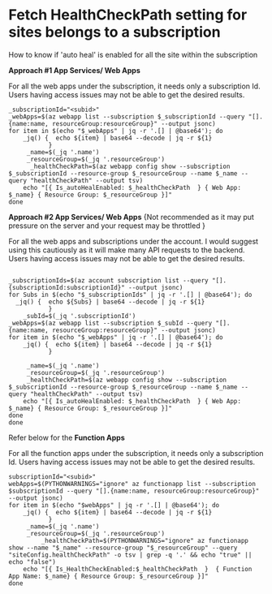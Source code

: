 # Fetch HealthCheckPath setting for sites belongs to a subscription
How to know if 'auto heal' is enabled for all the site within the subscription

**Approach #1 App Services/ Web Apps**

For all the web apps under the subscription, it needs only a subscription Id. Users having access issues may not be able to get the desired results.
```
_subscriptionId="<subid>"
_webApps=$(az webapp list --subscription $_subscriptionId --query "[].{name:name, resourceGroup:resourceGroup}" --output jsonc)
for item in $(echo "$_webApps" | jq -r '.[] | @base64'); do
    _jq() {  echo ${item} | base64 --decode | jq -r ${1}
           }
     _name=$(_jq '.name')
     _resourceGroup=$(_jq '.resourceGroup')
      _healthCheckPath=$(az webapp config show --subscription $_subscriptionId --resource-group $_resourceGroup --name $_name --query "healthCheckPath" --output tsv)
    echo "[{ Is_autoHealEnabled: $_healthCheckPath  } { Web App: $_name} { Resource Group: $_resourceGroup }]"
done
```

**Approach #2 App Services/ Web Apps**
{Not recommended as it may put pressure on the server and your request may be throttled }

For all the web apps and subscriptions under the account.  I would suggest using this cautiously as it will make many API requests to the backend. Users having access issues may not be able to get the desired results.

```

_subscriptionIds=$(az account subscription list --query "[].{subscriptionId:subscriptionId}" --output jsonc)
for Subs in $(echo "$_subscriptionIds" | jq -r '.[] | @base64'); do
  _jq() {  echo ${Subs} | base64 --decode | jq -r ${1}
           }
    _subId=$(_jq '.subscriptionId')
_webApps=$(az webapp list --subscription $_subId --query "[].{name:name, resourceGroup:resourceGroup}" --output jsonc)
for item in $(echo "$_webApps" | jq -r '.[] | @base64'); do
    _jq() {  echo ${item} | base64 --decode | jq -r ${1}
           }

     _name=$(_jq '.name')
     _resourceGroup=$(_jq '.resourceGroup')
     _healthCheckPath=$(az webapp config show --subscription $_subscriptionId --resource-group $_resourceGroup --name $_name --query "healthCheckPath" --output tsv)
    echo "[{ Is_autoHealEnabled: $_healthCheckPath  } { Web App: $_name} { Resource Group: $_resourceGroup }]"
done
done
```


Refer below for the **Function Apps**

For all the function apps under the subscription, it needs only a subscription Id. Users having access issues may not be able to get the desired results.
```
subscriptionId="<subid>"
webApps=$(PYTHONWARNINGS="ignore" az functionapp list --subscription $subscriptionId --query "[].{name:name, resourceGroup:resourceGroup}" --output jsonc)
for item in $(echo "$webApps" | jq -r '.[] | @base64'); do
    _jq() {  echo ${item} | base64 --decode | jq -r ${1}
           }
     _name=$(_jq '.name')
     _resourceGroup=$(_jq '.resourceGroup')
     	 _healthCheckPath=$(PYTHONWARNINGS="ignore" az functionapp show --name "$_name" --resource-group "$_resourceGroup" --query "siteConfig.healthCheckPath" -o tsv | grep -q '.' && echo "true" || echo "false")
    echo "[{ Is_HealthCheckEnabled:$_healthCheckPath  }  { Function App Name: $_name} { Resource Group: $_resourceGroup }]"
done

```

